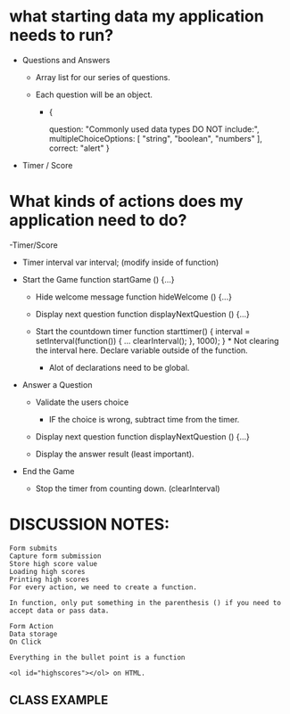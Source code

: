 # what starting data my application needs to run?

- Questions and Answers

    - Array list for our series of questions.


    - Each question will be an object.
        - {

            question: "Commonly used data types DO NOT include:",
            multipleChoiceOptions: [
                "string",
                "boolean",
                "numbers"
            ],
            correct: "alert"
        }

- Timer / Score



# What kinds of actions does my application need to do?


-Timer/Score
- Timer interval
var interval; (modify inside of function)

- Start the Game
function startGame () {...}

    - Hide welcome message 
    function hideWelcome () {...} 

    - Display next question
    function displayNextQuestion () {...}

    - Start the countdown timer
    function starttimer() {
        interval = setInterval(function()) {
            ...
            clearInterval();
        }, 1000);
    } * Not clearing the interval here. Declare variable outside of the function. 
      * Alot of declarations need to be global. 

- Answer a Question

    - Validate the users choice

        - IF the choice is wrong, subtract time from the timer.

    - Display next question
    function displayNextQuestion () {...}

    - Display the answer result (least important).

- End the Game
    
    - Stop the timer from counting down. (clearInterval)




# DISCUSSION NOTES:

    Form submits
    Capture form submission
    Store high score value
    Loading high scores
    Printing high scores
    For every action, we need to create a function.

    In function, only put something in the parenthesis () if you need to accept data or pass data. 

    Form Action
    Data storage
    On Click

    Everything in the bullet point is a function

    <ol id="highscores"></ol> on HTML. 



## CLASS EXAMPLE

